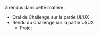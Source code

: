 3 rendus dans cette matière :
- Oral de Challenge sur la partie UI/UX
- Rendu du Challenge sur la partie UI/UX
	- Projet